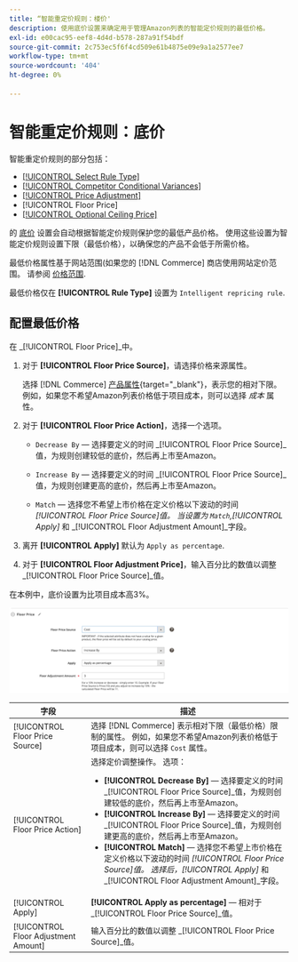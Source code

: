```yaml
---
title: “智能重定价规则：楼价'
description: 使用底价设置来确定用于管理Amazon列表的智能定价规则的最低价格。
exl-id: e00cac95-eef8-4d4d-b578-287a91f54bdf
source-git-commit: 2c753ec5f6f4cd509e61b4875e09e9a1a2577ee7
workflow-type: tm+mt
source-wordcount: '404'
ht-degree: 0%

---
```


# 智能重定价规则：底价

智能重定价规则的部分包括：

- [[!UICONTROL Select Rule Type]](./intelligent-repricing-rules.md)
- [[!UICONTROL Competitor Conditional Variances]](./competitor-conditional-variances.md)
- [[!UICONTROL Price Adjustment]](./price-adjustment.md)
- [!UICONTROL Floor Price]
- [[!UICONTROL Optional Ceiling Price]](./optional-ceiling-price.md)

的 [底价](./floor-price.md) 设置会自动根据智能定价规则保护您的最低产品价格。 使用这些设置为智能定价规则设置下限（最低价格），以确保您的产品不会低于所需价格。

最低价格属性基于网站范围(如果您的 [!DNL Commerce] 商店使用网站定价范围。 请参阅 [价格范围](./price-scope.md).

最低价格仅在 **[!UICONTROL Rule Type]** 设置为 `Intelligent repricing rule`.

## 配置最低价格

在 _[!UICONTROL Floor Price]_中。

1. 对于 **[!UICONTROL Floor Price Source]**，请选择价格来源属性。

   选择 [!DNL Commerce] [产品属性](https://docs.magento.com/user-guide/catalog/product-attributes.html){target=&quot;_blank&quot;}，表示您的相对下限。 例如，如果您不希望Amazon列表价格低于项目成本，则可以选择 *成本* 属性。

1. 对于 **[!UICONTROL Floor Price Action]**，选择一个选项。

   - `Decrease By`  — 选择要定义的时间 _[!UICONTROL Floor Price Source]_值，为规则创建较低的底价，然后再上市至Amazon。

   - `Increase By`  — 选择要定义的时间 _[!UICONTROL Floor Price Source]_值，为规则创建更高的底价，然后再上市至Amazon。

   - `Match`  — 选择您不希望上市价格在定义价格以下波动的时间 _[!UICONTROL Floor Price Source]_值。 当设置为 `Match`,_[!UICONTROL Apply]_ 和 _[!UICONTROL Floor Adjustment Amount]_字段。

1. 离开 **[!UICONTROL Apply]** 默认为 `Apply as percentage`.

1. 对于 **[!UICONTROL Floor Adjustment Price]**，输入百分比的数值以调整 _[!UICONTROL Floor Price Source]_值。

在本例中，底价设置为比项目成本高3%。

![智能重定价规则示例 — 楼价](assets/ob-intelligent-pricde-rule-floor-price.png)

| 字段 | 描述 |
|--- |--- |
| [!UICONTROL Floor Price Source] | 选择 [!DNL Commerce] 表示相对下限（最低价格）限制的属性。 例如，如果您不希望Amazon列表价格低于项目成本，则可以选择 `Cost` 属性。 |
| [!UICONTROL Floor Price Action] | 选择定价调整操作。 选项：<ul><li>**[!UICONTROL Decrease By]**  — 选择要定义的时间 _[!UICONTROL Floor Price Source]_值，为规则创建较低的底价，然后再上市至Amazon。</li><li>**[!UICONTROL Increase By]**  — 选择要定义的时间 _[!UICONTROL Floor Price Source]_值，为规则创建更高的底价，然后再上市至Amazon。</li><li>**[!UICONTROL Match]**  — 选择您不希望上市价格在定义价格以下波动的时间 _[!UICONTROL Floor Price Source]_值。 选择后，_[!UICONTROL Apply]_ 和 _[!UICONTROL Floor Adjustment Amount]_字段。</li></ul> |
| [!UICONTROL Apply] | **[!UICONTROL Apply as percentage]**  — 相对于 _[!UICONTROL Floor Price Source]_值。 |
| [!UICONTROL Floor Adjustment Amount] | 输入百分比的数值以调整 _[!UICONTROL Floor Price Source]_值。 |
